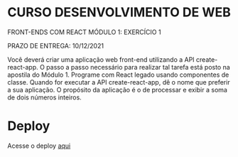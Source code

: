 # CURSO DESENVOLVIMENTO DE WEB

FRONT-ENDS COM REACT
MÓDULO 1: EXERCÍCIO 1

PRAZO DE ENTREGA: 10/12/2021

Você deverá criar uma aplicação web front-end utilizando a API
create-react-app. O passo a passo necessário para realizar tal tarefa está
posto na apostila do Módulo 1. Programe com React legado usando
componentes de classe.
Quando for executar a API create-react-app, dê o nome que preferir a sua
aplicação. O propósito da aplicação é o de processar e exibir a soma de dois
números inteiros.

# Deploy

Acesse o deploy [aqui](http://krymancer.me/curso-react-modulo-1-exercicio-1/)

